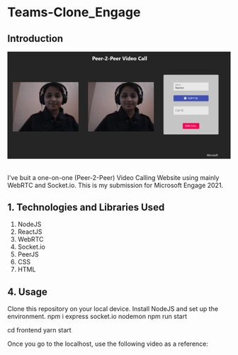 # Teams-Clone_Engage

## Introduction
<p>
<img src="https://github.com/narmin24/Teams-Clone_Engage/blob/main/Call_connected.png"> 
 </p> 
<br />
I've buit a one-on-one (Peer-2-Peer) Video Calling Website using mainly WebRTC and Socket.io. 
This is my submission for Microsoft Engage 2021.

## 1. Technologies and Libraries Used

1. NodeJS
2. ReactJS
3. WebRTC
4. Socket.io
5. PeerJS
6. CSS
7. HTML



## 4. Usage
Clone this repository on your local device. Install NodeJS and set up the environment.
npm i express socket.io nodemon
npm run start

cd frontend
yarn start

Once you go to the localhost, use the following video as a reference:

